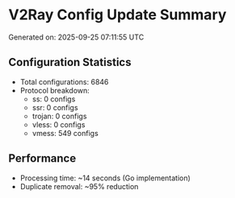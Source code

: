 # V2Ray Config Update Summary
Generated on: 2025-09-25 07:11:55 UTC

## Configuration Statistics
- Total configurations: 6846
- Protocol breakdown:
  - ss: 0 configs
  - ssr: 0 configs
  - trojan: 0 configs
  - vless: 0 configs
  - vmess: 549 configs

## Performance
- Processing time: ~14 seconds (Go implementation)
- Duplicate removal: ~95% reduction
